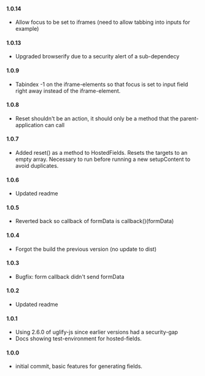 #### 1.0.14
- Allow focus to be set to iframes (need to allow tabbing into inputs for example)

#### 1.0.13
- Upgraded browserify due to a security alert of a sub-dependecy

#### 1.0.9
- Tabindex -1 on the iframe-elements so that focus is set to input field right away instead of the iframe-element.

#### 1.0.8
- Reset shouldn't be an action, it should only be a method that the parent-application can call

#### 1.0.7
- Added reset() as a method to HostedFields. Resets the targets to an empty array. Necessary to run before running a new setupContent to avoid duplicates.

#### 1.0.6
- Updated readme

#### 1.0.5
- Reverted back so callback of formData is callback()(formData)

#### 1.0.4
- Forgot the build the previous version (no update to dist)

#### 1.0.3
- Bugfix: form callback didn't send formData

#### 1.0.2
- Updated readme

#### 1.0.1
- Using 2.6.0 of uglify-js since earlier versions had a security-gap
- Docs showing test-environment for hosted-fields.

#### 1.0.0
- initial commit, basic features for generating fields.
